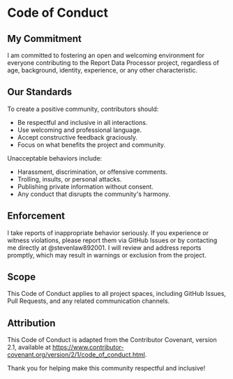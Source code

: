 # Code of Conduct

## My Commitment

I am committed to fostering an open and welcoming environment for everyone contributing to the Report Data Processor project, regardless of age, background, identity, experience, or any other characteristic.

## Our Standards

To create a positive community, contributors should:

- Be respectful and inclusive in all interactions.
- Use welcoming and professional language.
- Accept constructive feedback graciously.
- Focus on what benefits the project and community.

Unacceptable behaviors include:

- Harassment, discrimination, or offensive comments.
- Trolling, insults, or personal attacks.
- Publishing private information without consent.
- Any conduct that disrupts the community's harmony.

## Enforcement

I take reports of inappropriate behavior seriously. If you experience or witness violations, please report them via GitHub Issues or by contacting me directly at @stevenlaw892001. I will review and address reports promptly, which may result in warnings or exclusion from the project.

## Scope

This Code of Conduct applies to all project spaces, including GitHub Issues, Pull Requests, and any related communication channels.

## Attribution

This Code of Conduct is adapted from the Contributor Covenant, version 2.1, available at https://www.contributor-covenant.org/version/2/1/code_of_conduct.html.

Thank you for helping make this community respectful and inclusive!